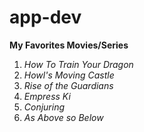 # app-dev

**My Favorites Movies/Series**
1. *How To Train Your Dragon*
2. *Howl's Moving Castle*
3. *Rise of the Guardians*
4. *Empress Ki*
5. *Conjuring*
6. *As Above so Below*
